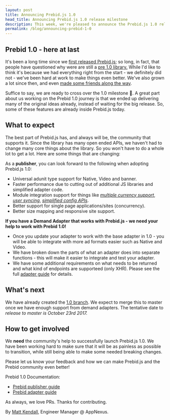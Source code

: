 ```yaml
---
layout: post
title: Announcing Prebid.js 1.0
head_title: Announcing Prebid.js 1.0 release milestone
description: This week, we're pleased to announce the Prebid.js 1.0 release milestone
permalink: /blog/announcing-prebid-1-0
---
```


## Prebid 1.0 - here at last

It's been a long time since we [first released Prebid.js](http://prebid.org/blog/happy-birthday-prebid-js); so long, in fact, that people have questioned why were are still a [pre 1.0 library.](https://github.com/prebid/Prebid.js/issues/891) While I'd like to think it's because we had everything right from the start - we definitely did not - we've been hard at work to make things even better. We've also grown a lot since then, and even [made some friends along the way](http://prebid.org/blog/announcing-prebid-org).

Suffice to say, we are ready to cross over the 1.0 milestone :rocket:. A great part about us working on the Prebid 1.0 journey is that we ended up delivering many of the original ideas already, instead of waiting for the big release. So, some of these features are already inside Prebid.js today.


## What to expect

The best part of Prebid.js has, and always will be, the community that supports it. Since the library has many open ended APIs, we haven't had to change many core things about the library. So you won't have to do a whole lot to get a lot. Here are some things that are changing:

As a **publisher**, you can look forward to the following when adopting Prebid.js 1.0:

- Universal adunit type support for Native, Video and banner.
- Faster performance due to cutting out of additional JS libraries and simplified adapter code.
- Module integration support for things like [*multiple currency support*](http://prebid.org/dev-docs/modules/currency.html), [*user syncing*](http://prebid.org/dev-docs/publisher-api-reference.html#module_pbjs.userSync), [*simplified config APIs*](http://prebid.org/dev-docs/publisher-api-reference.html#module_pbjs.setConfig). 
- Better support for single page applications/sites (concurrency).
- Better size mapping and responsive site support.

**If you have a Demand Adapter that works with Prebid.js -  we need your help to work with Prebid 1.0!**

- Once you update your adapter to work with the base adapter in 1.0 - you will be able to integrate with more ad formats easier such as Native and Video. 
- We have broken down the parts of what an adapter does into separate functions - this will make it easier to integrate and test your adapter.
- We have some additional requirements on what needs to be returned and what kind of endpoints are supporteed (only XHR). Please see the full [adapter guide](http://prebid.org/dev-docs/bidder-adapter-1.html) for details.

## What's next

We have already created the [1.0 branch](https://github.com/prebid/Prebid.js/tree/prebid-1.0). We expect to merge this to master once we have enough support from demand adapters. The tentative date to *release to master is October 23rd 2017.* 

## How to get involved

We **need** the community's help to successfully launch Prebid.js 1.0. We have been working hard to make sure that it will be as painless as possible to transition, while still being able to make some needed breaking changes. 

Please let us know your feedback and how we can make Prebid.js and the Prebid community even better!

Prebid 1.0 Documentation:

- [Prebid publisher guide](http://prebid.org/dev-docs//prebid-1.0-API.html)
- [Prebid adapter guide](http://prebid.org/dev-docs/bidder-adapter-1.html)

As always, we love PRs. Thanks for contributing. 

By [Matt Kendall](https://github.com/mkendall07), Engineer Manager @ AppNexus. 